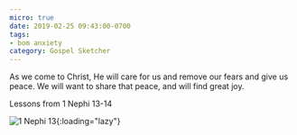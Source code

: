 ```yaml
---
micro: true
date: 2019-02-25 09:43:00-0700
tags:
- bom anxiety
category: Gospel Sketcher
---
```


As we come to Christ, He will care for us and remove our fears and give us peace. We will want to share that peace, and will find great joy.

Lessons from 1 Nephi 13-14

![1 Nephi 13](https://media.bennorris.org/images/gospelsketcher/uploads/2019/0768575c69.jpg){:loading="lazy"}
